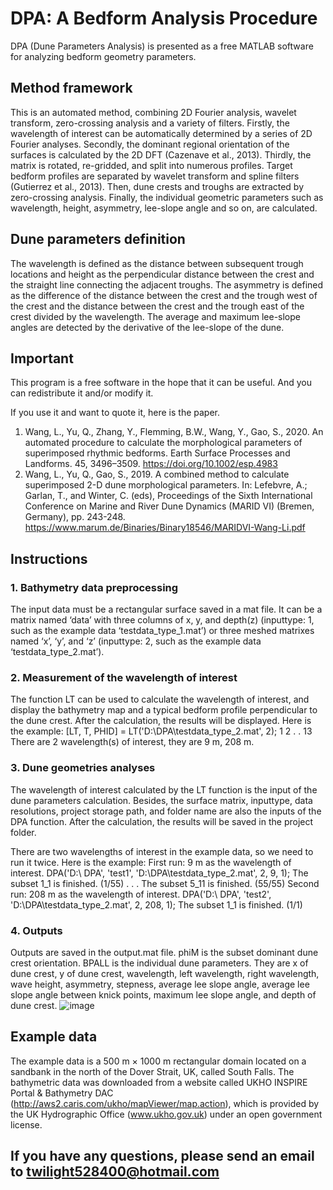 # DPA: A Bedform Analysis Procedure
DPA (Dune Parameters Analysis) is presented as a free MATLAB software for analyzing bedform geometry parameters. 

## Method framework
This is an automated method, combining 2D Fourier analysis, wavelet transform, zero-crossing analysis and a variety of filters.
Firstly, the wavelength of interest can be automatically determined by a series of 2D Fourier analyses. Secondly, the dominant regional orientation of the surfaces is calculated by the 2D DFT (Cazenave et al., 2013). Thirdly, the matrix is rotated, re-gridded, and split into numerous profiles. Target bedform profiles are separated by wavelet transform and spline filters (Gutierrez et al., 2013). Then, dune crests and troughs are extracted by zero-crossing analysis. Finally, the individual geometric parameters such as wavelength, height, asymmetry, lee-slope angle and so on, are calculated. 

## Dune parameters definition 
The wavelength is defined as the distance between subsequent trough locations and height as the perpendicular distance between the crest and the straight line connecting the adjacent troughs. The asymmetry is defined as the difference of the distance between the crest and the trough west of the crest and the distance between the crest and the trough east of the crest divided by the wavelength. The average and maximum lee-slope angles are detected by the derivative of the lee-slope of the dune.
## Important
This program is a free software in the hope that it can be useful. And you can redistribute it and/or modify it. 

If you use it and want to quote it, here is the paper.
1.	Wang, L., Yu, Q., Zhang, Y., Flemming, B.W., Wang, Y., Gao, S., 2020. An automated procedure to calculate the morphological parameters of superimposed rhythmic bedforms. Earth Surface Processes and Landforms. 45, 3496–3509. https://doi.org/10.1002/esp.4983
2.	Wang, L., Yu, Q., Gao, S., 2019. A combined method to calculate superimposed 2-D dune morphological parameters. In: Lefebvre, A.; Garlan, T., and Winter, C. (eds), Proceedings of the Sixth International Conference on Marine and River Dune Dynamics (MARID VI) (Bremen, Germany), pp. 243-248. https://www.marum.de/Binaries/Binary18546/MARIDVI-Wang-Li.pdf

## Instructions
### 1.	Bathymetry data preprocessing

The input data must be a rectangular surface saved in a mat file. It can be a matrix named ‘data’ with three columns of x, y, and depth(z) (inputtype: 1, such as the example data ‘testdata_type_1.mat’) or three meshed matrixes named ‘x’, ‘y’, and ‘z’ (inputtype: 2, such as the example data ‘testdata_type_2.mat’). 

### 2.	Measurement of the wavelength of interest

The function LT can be used to calculate the wavelength of interest, and display the bathymetry map and a typical bedform profile perpendicular to the dune crest. After the calculation, the results will be displayed. 
Here is the example:
[LT, T, PHID] = LT('D:\DPA\testdata_type_2.mat', 2);
1
2
.
.
13 
There are 2 wavelength(s) of interest, they are 9 m, 208 m.

### 3.	Dune geometries analyses

The wavelength of interest calculated by the LT function is the input of the dune parameters calculation. Besides, the surface matrix, inputtype, data resolutions, project storage path, and folder name are also the inputs of the DPA function. After the calculation, the results will be saved in the project folder. 

There are two wavelengths of interest in the example data, so we need to run it twice.
Here is the example: 
First run: 9 m as the wavelength of interest.
DPA('D:\ DPA\', 'test1', 'D:\DPA\testdata_type_2.mat', 2, 9, 1);
The subset 1_1 is finished. (1/55)
.
.
.
The subset 5_11 is finished. (55/55)
Second run: 208 m as the wavelength of interest.
DPA('D:\ DPA\', 'test2', 'D:\DPA\testdata_type_2.mat', 2, 208, 1);
The subset 1_1 is finished. (1/1)

### 4.	Outputs

Outputs are saved in the output.mat file.
phiM is the subset dominant dune crest orientation.
BPALL is the individual dune parameters. They are x of dune crest, y of dune crest, wavelength, left wavelength, right wavelength, wave height, asymmetry, stepness, average lee slope angle, average lee slope angle between knick points, maximum lee slope angle, and depth of dune crest.
![image](https://user-images.githubusercontent.com/58336082/129526180-4c5c4820-f0cc-4c58-9e1b-e244dfcb688a.png)

## Example data
The example data is a 500 m × 1000 m rectangular domain located on a sandbank in the north of the Dover Strait, UK, called South Falls. The bathymetric data was downloaded from a website called UKHO INSPIRE Portal & Bathymetry DAC (http://aws2.caris.com/ukho/mapViewer/map.action), which is provided by the UK Hydrographic Office (www.ukho.gov.uk) under an open government license. 

## If you have any questions, please send an email to twilight528400@hotmail.com
